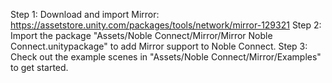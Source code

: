 Step 1: Download and import Mirror: https://assetstore.unity.com/packages/tools/network/mirror-129321
Step 2: Import the package "Assets/Noble Connect/Mirror/Mirror Noble Connect.unitypackage" to add Mirror support to Noble Connect. 
Step 3: Check out the example scenes in "Assets/Noble Connect/Mirror/Examples" to get started.